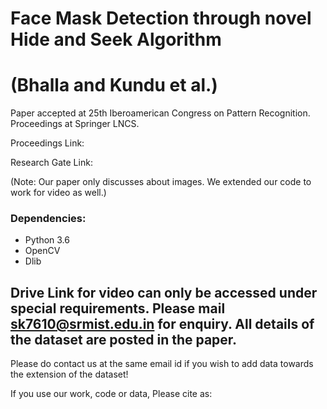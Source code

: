 # Face Mask Detection through novel Hide and Seek Algorithm 
# (Bhalla and Kundu et al.)

Paper accepted at 25th Iberoamerican Congress on Pattern Recognition. Proceedings at Springer LNCS. 

Proceedings Link:

Research Gate Link: 

(Note: Our paper only discusses about images. We extended our code to work for video as well.)

### Dependencies:
- Python 3.6
- OpenCV
- Dlib

## Drive Link for video can only be accessed under special requirements. Please mail sk7610@srmist.edu.in for enquiry. All details of the dataset are posted in the paper. 

Please do contact us at the same email id if you wish to add data towards the extension of the dataset!

If you use our work, code or data, Please cite as:


